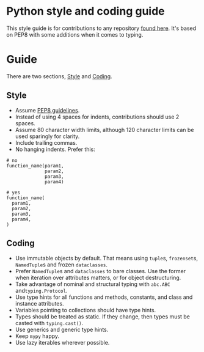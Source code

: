 # Python style and coding guide
This style guide is for contributions to any repository [found here](https://github.com/alexdelorenzo/). It's based on PEP8 with some additions when it comes to typing.

# Guide
There are two sections, [Style](/#style) and [Coding](/#coding).

## Style
  - Assume [PEP8 guidelines](https://www.python.org/dev/peps/pep-0008/). 
  - Instead of using 4 spaces for indents, contributions should use 2 spaces.
  - Assume 80 character width limits, although 120 character limits can be used sparingly for clarity.
  - Include trailing commas.
  - No hanging indents. Prefer this:
  ```python3
  # no
  function_name(param1, 
                param2, 
                param3, 
                param4)

  # yes
  function_name(
    param1,
    param2,
    param3,
    param4,
  )
  ```

## Coding
  - Use immutable objects by default. That means using `tuple`s, `frozenset`s, `NamedTuple`s and frozen `dataclasses`.
  - Prefer `NamedTuple`s and `dataclasses` to bare classes. Use the former when iteration over attributes matters, or for object destructuring.
  - Take advantage of nominal and structural typing with `abc.ABC` and`typing.Protocol`.
  - Use type hints for all functions and methods, constants, and class and instance attributes.
  - Variables pointing to collections should have type hints.
  - Types should be treated as static. If they change, then types must be casted with `typing.cast()`.
  - Use generics and generic type hints.
  - Keep `mypy` happy.
  - Use lazy iterables wherever possible.
